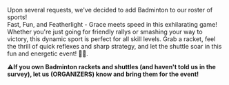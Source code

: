 Upon several requests, we've decided to add Badminton to our roster of sports!\
Fast, Fun, and Featherlight - Grace meets speed in this exhilarating game! Whether you're just going for friendly rallys or smashing your way to victory, this dynamic sport is perfect for all skill levels. Grab a racket, feel the thrill of quick reflexes and sharp strategy, and let the shuttle soar in this fun and energetic event! 🏸✨.

**⚠️If you own Badminton rackets and shuttles (and haven't told us in the survey), let us (ORGANIZERS) know and bring them for the event!**

